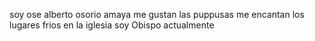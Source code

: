 soy ose alberto osorio amaya 
me gustan las puppusas
me encantan los lugares frios
en la iglesia soy Obispo actualmente